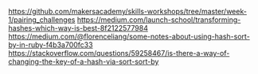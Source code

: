 https://github.com/makersacademy/skills-workshops/tree/master/week-1/pairing_challenges
https://medium.com/launch-school/transforming-hashes-which-way-is-best-8f2122577984
https://medium.com/@florenceliang/some-notes-about-using-hash-sort-by-in-ruby-f4b3a700fc33
https://stackoverflow.com/questions/59258467/is-there-a-way-of-changing-the-key-of-a-hash-via-sort-sort-by
